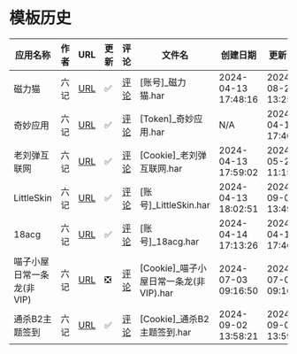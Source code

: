 # 模板历史

| 应用名称 | 作者 | URL | 更新 | 评论 | 文件名 | 创建日期 | 更新日期 | 版本 |
| --- | --- | --- | --- | --- | --- | --- | --- | --- |
| 磁力猫 | 六记 | [URL](https://raw.githubusercontent.com/ACG-Q/qd-templates/main/har/[账号]_磁力猫.har) | ✅ | [评论](https://github.com/ACG-Q/qd-templates/issues/1) | [账号]_磁力猫.har | 2024-04-13 17:48:16 | 2024-08-20 13:25:58 | 20240820 |
| 奇妙应用 | 六记 | [URL](https://raw.githubusercontent.com/ACG-Q/qd-templates/main/har/[Token]_奇妙应用.har) | ✅ | [评论](https://github.com/ACG-Q/qd-templates/issues/3) | [Token]_奇妙应用.har | N/A | 2024-04-13 17:40:12 | 20240413 |
| 老刘弹互联网 | 六记 | [URL](https://raw.githubusercontent.com/ACG-Q/qd-templates/main/har/[Cookie]_老刘弹互联网.har) | ✅ | [评论](https://github.com/ACG-Q/qd-templates/issues/8) | [Cookie]_老刘弹互联网.har | 2024-04-13 17:59:02 | 2024-05-23 11:15:50 | 20240523 |
| LittleSkin | 六记 | [URL](https://raw.githubusercontent.com/ACG-Q/qd-templates/main/har/[账号]_LittleSkin.har) | ✅ | [评论](https://github.com/ACG-Q/qd-templates/issues/10) | [账号]_LittleSkin.har | 2024-04-13 18:02:51 | 2024-09-02 13:49:55 | 20240902 |
| 18acg | 六记 | [URL](https://raw.githubusercontent.com/ACG-Q/qd-templates/main/har/[账号]_18acg.har) | ✅ | [评论](https://github.com/ACG-Q/qd-templates/issues/12) | [账号]_18acg.har | 2024-04-14 17:13:26 | 2024-04-14 17:46:31 | 20240414 |
| 喵子小屋日常一条龙(非VIP) | 六记 | [URL](https://raw.githubusercontent.com/ACG-Q/qd-templates/main/har/[Cookie]_喵子小屋日常一条龙(非VIP).har) | ❎ | [评论](https://github.com/ACG-Q/qd-templates/issues/18) | [Cookie]_喵子小屋日常一条龙(非VIP).har | 2024-07-03 09:16:50 | 2024-07-03 09:16:50 | 20240703 |
| 通杀B2主题签到 | 六记 | [URL](https://raw.githubusercontent.com/ACG-Q/qd-templates/main/har/[Cookie]_通杀B2主题签到.har) | ✅ | [评论](https://github.com/ACG-Q/qd-templates/issues/22) | [Cookie]_通杀B2主题签到.har | 2024-09-02 13:58:21 | 2024-09-02 13:59:24 | 20240902 |
